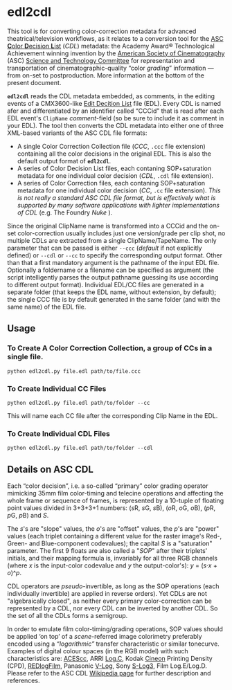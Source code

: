 # edl2cdl

This tool is for converting color-correction metadata for advanced theatrical/television workflows, as it relates to a conversion tool for the [ASC **C**olor **D**ecision **L**ist](https://en.wikipedia.org/wiki/ASC_CDL) (*CDL*) metadata: the Academy Award® Technological Achievement winning invention by the [American Society of Cinematography](http://www.theasc.com) (ASC) [Science and Technology Committee](http://www.theasc.com/clubhouse/committee_tech.html) for representation and transportation of cinematographic-quality “color *grading*” information ― from on-set to postproduction. More information at the bottom of the present document.

**`edl2cdl`** reads the CDL metadata embedded, as comments, in the editing events of a CMX3600-like [Edit Decition List](https://en.wikipedia.org/wiki/Edit_decision_list) file (EDL). Every CDL is named afer and  differentiated by an identifier called “CCCid” that is read after each EDL event's `ClipName` *comment*-field (so be sure to include it as comment in your EDL). The tool then converts the CDL metadata into either one of three XML-based variants of the ASC CDL file formats:
* A single Color Correction Collection file (*CCC*, `.ccc` file extension) containing all the color decisions in the original EDL. This is also the default output format of **`edl2cdl`**.
* A series of Color Decision List files, each contaning SOP+saturation metadata for one individual color decision (*CDL*, `.cdl` file extension).
* A series of Color Correction files, each contaning SOP+saturation metadata for one individual color decision (*CC*, `.cc` file extension). *This is not really a standard ASC CDL file format, but is effectively what is supported by many software applications with lighter implementations of CDL* (e.g. The Foundry *Nuke* ).

Since the original ClipName name is transformed into a CCCid and the on-set color-correction usually includes just one version/grade per clip shot, no multiple CDLs are extracted from a single ClipName/TapeName.
The only parameter that can be passed is either `--ccc` (*default* if not explicitly defined) or `--cdl` or `--cc` to specify the corresponding output format. Other than that a first mandatory argument is the pathname of the input EDL file. Optionally a foldername or a filename can be specified as argument (the script intelligently parses the output pathname guessing its use according to different output format). Individual EDL/CC files are generated in a separate folder (that keeps the EDL name, without extension, by default); the single CCC file is by default generated in the same folder (and with the same name) of the EDL file.

## Usage

### To Create A Color Correction Collection, a group of CCs in a single file.

`python edl2cdl.py file.edl path/to/file.ccc`

### To Create Individual CC Files

`python edl2cdl.py file.edl path/to/folder --cc`

This will name each CC file after the corresponding Clip Name in the EDL.

### To Create Individual CDL Files
`python edl2cdl.py file.edl path/to/folder --cdl`

## Details on ASC CDL
Each “color decision”, i.e. a so-called “primary” color grading operator mimicking 35mm film color-timing and telecine operations and affecting the whole frame or sequence of frames, is represented by a 10-tuple of floating point values divided in 3+3+3+1 numbers: (*s*R, *s*G, *s*B), (*o*R, *o*G, *o*B), (*p*R, *p*G, *p*B) and *S*.

The *s*'s are "slope" values, the *o*'s are "offset" values, the *p*'s are "power" values (each triplet containing a different value for the raster image's Red-, Green- and Blue-component codevalues); the capital *S* is a "saturation" parameter. The first 9 floats are also called a "*SOP*" after their triplets' initials, and their mapping formula is, invariably for all three RGB channels (where *x* is the input-color codevalue and *y* the output-color's): *y* = (*s*·*x* + *o*)^*p*.

CDL operators are _pseudo_-invertible, as long as the SOP operations (each individually invertible) are applied in reverse orders). Yet CDLs are not "algebraically closed", as neither every primary color-correction can be represented by a CDL, nor every CDL can be inverted by another CDL. So the set of all the CDLs forms a semigroup.

In order to emulate film color-timing/grading operations, SOP values should be applied ‘on top’ of a *scene*-referred image colorimetry preferably encoded using a *“logarithmic”* transfer characteristic or similar tonecurve. Examples of digital colour spaces (in the RGB model) with such characteristics are: [ACEScc](http://acescentral.com/t/acescc-vs-acescct/485), ARRI [Log.C](http://www.arri.com/camera/alexa/workflow/working_with_arriraw/dailies/color_spaces/), Kodak [Cineon](https://en.wikipedia.org/wiki/Cineon) Printing Density (CPD), [REDlogFilm](http://www.red.com/learn/red-101/redlogfilm-redgamma), Panasonic [V-Log](http://pro-av.panasonic.net/en/varicam/common/pdf/VARICAM_V-Log_V-Gamut.pdf), Sony [S-Log3](http://www.xdcam-user.com/2014/03/understanding-sonys-slog3-it-isnt-really-noisy/), Film Log.E/Log.D.
Please refer to the ASC CDL [Wikipedia page](https://en.wikipedia.org/wiki/ASC_CDL) for further description and references.
